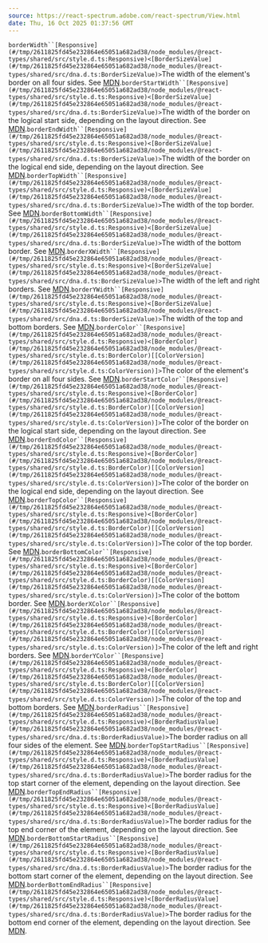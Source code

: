 ```yaml
---
source: https://react-spectrum.adobe.com/react-spectrum/View.html
date: Thu, 16 Oct 2025 01:37:56 GMT
---
```


`borderWidth``[Responsive](#/tmp/2611825fd45e232864e65051a682ad38/node_modules/@react-types/shared/src/style.d.ts:Responsive)<[BorderSizeValue](#/tmp/2611825fd45e232864e65051a682ad38/node_modules/@react-types/shared/src/dna.d.ts:BorderSizeValue)>`The width of the element's border on all four sides. See [MDN](https://developer.mozilla.org/en-US/docs/Web/CSS/border-width).`borderStartWidth``[Responsive](#/tmp/2611825fd45e232864e65051a682ad38/node_modules/@react-types/shared/src/style.d.ts:Responsive)<[BorderSizeValue](#/tmp/2611825fd45e232864e65051a682ad38/node_modules/@react-types/shared/src/dna.d.ts:BorderSizeValue)>`The width of the border on the logical start side, depending on the layout direction. See [MDN](https://developer.mozilla.org/en-US/docs/Web/CSS/border-inline-start-width).`borderEndWidth``[Responsive](#/tmp/2611825fd45e232864e65051a682ad38/node_modules/@react-types/shared/src/style.d.ts:Responsive)<[BorderSizeValue](#/tmp/2611825fd45e232864e65051a682ad38/node_modules/@react-types/shared/src/dna.d.ts:BorderSizeValue)>`The width of the border on the logical end side, depending on the layout direction. See [MDN](https://developer.mozilla.org/en-US/docs/Web/CSS/border-inline-end-width).`borderTopWidth``[Responsive](#/tmp/2611825fd45e232864e65051a682ad38/node_modules/@react-types/shared/src/style.d.ts:Responsive)<[BorderSizeValue](#/tmp/2611825fd45e232864e65051a682ad38/node_modules/@react-types/shared/src/dna.d.ts:BorderSizeValue)>`The width of the top border. See [MDN](https://developer.mozilla.org/en-US/docs/Web/CSS/border-top-width).`borderBottomWidth``[Responsive](#/tmp/2611825fd45e232864e65051a682ad38/node_modules/@react-types/shared/src/style.d.ts:Responsive)<[BorderSizeValue](#/tmp/2611825fd45e232864e65051a682ad38/node_modules/@react-types/shared/src/dna.d.ts:BorderSizeValue)>`The width of the bottom border. See [MDN](https://developer.mozilla.org/en-US/docs/Web/CSS/border-bottom-width).`borderXWidth``[Responsive](#/tmp/2611825fd45e232864e65051a682ad38/node_modules/@react-types/shared/src/style.d.ts:Responsive)<[BorderSizeValue](#/tmp/2611825fd45e232864e65051a682ad38/node_modules/@react-types/shared/src/dna.d.ts:BorderSizeValue)>`The width of the left and right borders. See [MDN](https://developer.mozilla.org/en-US/docs/Web/CSS/border-width).`borderYWidth``[Responsive](#/tmp/2611825fd45e232864e65051a682ad38/node_modules/@react-types/shared/src/style.d.ts:Responsive)<[BorderSizeValue](#/tmp/2611825fd45e232864e65051a682ad38/node_modules/@react-types/shared/src/dna.d.ts:BorderSizeValue)>`The width of the top and bottom borders. See [MDN](https://developer.mozilla.org/en-US/docs/Web/CSS/border-width).`borderColor``[Responsive](#/tmp/2611825fd45e232864e65051a682ad38/node_modules/@react-types/shared/src/style.d.ts:Responsive)<[BorderColor](#/tmp/2611825fd45e232864e65051a682ad38/node_modules/@react-types/shared/src/style.d.ts:BorderColor)[[ColorVersion](#/tmp/2611825fd45e232864e65051a682ad38/node_modules/@react-types/shared/src/style.d.ts:ColorVersion)]>`The color of the element's border on all four sides. See [MDN](https://developer.mozilla.org/en-US/docs/Web/CSS/border-color).`borderStartColor``[Responsive](#/tmp/2611825fd45e232864e65051a682ad38/node_modules/@react-types/shared/src/style.d.ts:Responsive)<[BorderColor](#/tmp/2611825fd45e232864e65051a682ad38/node_modules/@react-types/shared/src/style.d.ts:BorderColor)[[ColorVersion](#/tmp/2611825fd45e232864e65051a682ad38/node_modules/@react-types/shared/src/style.d.ts:ColorVersion)]>`The color of the border on the logical start side, depending on the layout direction. See [MDN](https://developer.mozilla.org/en-US/docs/Web/CSS/border-inline-start-color).`borderEndColor``[Responsive](#/tmp/2611825fd45e232864e65051a682ad38/node_modules/@react-types/shared/src/style.d.ts:Responsive)<[BorderColor](#/tmp/2611825fd45e232864e65051a682ad38/node_modules/@react-types/shared/src/style.d.ts:BorderColor)[[ColorVersion](#/tmp/2611825fd45e232864e65051a682ad38/node_modules/@react-types/shared/src/style.d.ts:ColorVersion)]>`The color of the border on the logical end side, depending on the layout direction. See [MDN](https://developer.mozilla.org/en-US/docs/Web/CSS/border-inline-end-color).`borderTopColor``[Responsive](#/tmp/2611825fd45e232864e65051a682ad38/node_modules/@react-types/shared/src/style.d.ts:Responsive)<[BorderColor](#/tmp/2611825fd45e232864e65051a682ad38/node_modules/@react-types/shared/src/style.d.ts:BorderColor)[[ColorVersion](#/tmp/2611825fd45e232864e65051a682ad38/node_modules/@react-types/shared/src/style.d.ts:ColorVersion)]>`The color of the top border. See [MDN](https://developer.mozilla.org/en-US/docs/Web/CSS/border-top-color).`borderBottomColor``[Responsive](#/tmp/2611825fd45e232864e65051a682ad38/node_modules/@react-types/shared/src/style.d.ts:Responsive)<[BorderColor](#/tmp/2611825fd45e232864e65051a682ad38/node_modules/@react-types/shared/src/style.d.ts:BorderColor)[[ColorVersion](#/tmp/2611825fd45e232864e65051a682ad38/node_modules/@react-types/shared/src/style.d.ts:ColorVersion)]>`The color of the bottom border. See [MDN](https://developer.mozilla.org/en-US/docs/Web/CSS/border-bottom-color).`borderXColor``[Responsive](#/tmp/2611825fd45e232864e65051a682ad38/node_modules/@react-types/shared/src/style.d.ts:Responsive)<[BorderColor](#/tmp/2611825fd45e232864e65051a682ad38/node_modules/@react-types/shared/src/style.d.ts:BorderColor)[[ColorVersion](#/tmp/2611825fd45e232864e65051a682ad38/node_modules/@react-types/shared/src/style.d.ts:ColorVersion)]>`The color of the left and right borders. See [MDN](https://developer.mozilla.org/en-US/docs/Web/CSS/border-color).`borderYColor``[Responsive](#/tmp/2611825fd45e232864e65051a682ad38/node_modules/@react-types/shared/src/style.d.ts:Responsive)<[BorderColor](#/tmp/2611825fd45e232864e65051a682ad38/node_modules/@react-types/shared/src/style.d.ts:BorderColor)[[ColorVersion](#/tmp/2611825fd45e232864e65051a682ad38/node_modules/@react-types/shared/src/style.d.ts:ColorVersion)]>`The color of the top and bottom borders. See [MDN](https://developer.mozilla.org/en-US/docs/Web/CSS/border-width).`borderRadius``[Responsive](#/tmp/2611825fd45e232864e65051a682ad38/node_modules/@react-types/shared/src/style.d.ts:Responsive)<[BorderRadiusValue](#/tmp/2611825fd45e232864e65051a682ad38/node_modules/@react-types/shared/src/dna.d.ts:BorderRadiusValue)>`The border radius on all four sides of the element. See [MDN](https://developer.mozilla.org/en-US/docs/Web/CSS/border-radius).`borderTopStartRadius``[Responsive](#/tmp/2611825fd45e232864e65051a682ad38/node_modules/@react-types/shared/src/style.d.ts:Responsive)<[BorderRadiusValue](#/tmp/2611825fd45e232864e65051a682ad38/node_modules/@react-types/shared/src/dna.d.ts:BorderRadiusValue)>`The border radius for the top start corner of the element, depending on the layout direction. See [MDN](https://developer.mozilla.org/en-US/docs/Web/CSS/border-start-start-radius).`borderTopEndRadius``[Responsive](#/tmp/2611825fd45e232864e65051a682ad38/node_modules/@react-types/shared/src/style.d.ts:Responsive)<[BorderRadiusValue](#/tmp/2611825fd45e232864e65051a682ad38/node_modules/@react-types/shared/src/dna.d.ts:BorderRadiusValue)>`The border radius for the top end corner of the element, depending on the layout direction. See [MDN](https://developer.mozilla.org/en-US/docs/Web/CSS/border-start-end-radius).`borderBottomStartRadius``[Responsive](#/tmp/2611825fd45e232864e65051a682ad38/node_modules/@react-types/shared/src/style.d.ts:Responsive)<[BorderRadiusValue](#/tmp/2611825fd45e232864e65051a682ad38/node_modules/@react-types/shared/src/dna.d.ts:BorderRadiusValue)>`The border radius for the bottom start corner of the element, depending on the layout direction. See [MDN](https://developer.mozilla.org/en-US/docs/Web/CSS/border-end-start-radius).`borderBottomEndRadius``[Responsive](#/tmp/2611825fd45e232864e65051a682ad38/node_modules/@react-types/shared/src/style.d.ts:Responsive)<[BorderRadiusValue](#/tmp/2611825fd45e232864e65051a682ad38/node_modules/@react-types/shared/src/dna.d.ts:BorderRadiusValue)>`The border radius for the bottom end corner of the element, depending on the layout direction. See [MDN](https://developer.mozilla.org/en-US/docs/Web/CSS/border-end-end-radius).
